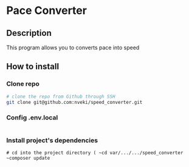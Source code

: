 # Pace Converter

## Description
This program allows you to converts pace into speed

## How to install

### Clone repo

```bash
# clone the repo from Github through SSH
git clone git@github.com:nveki/speed_converter.git
```

### Config .env.local
```bash

```
### Install project's dependencies
```shell
# cd into the project directory ( ~cd var/.../.../speed_converter
~composer update
```

